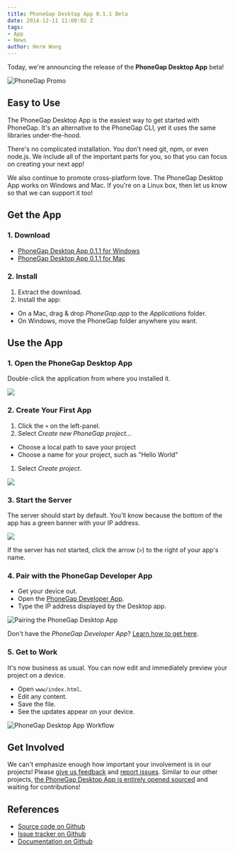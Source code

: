 ```yaml
---
title: PhoneGap Desktop App 0.1.1 Beta
date: 2014-12-11 11:00:02 Z
tags:
- App
- News
author: Herm Wong
---
```


Today, we're announcing the release of the __PhoneGap Desktop App__ beta!

![PhoneGap Promo](/blog/uploads/2014-12/promo.png)

## Easy to Use

The PhoneGap Desktop App is the easiest way to get started with PhoneGap. It's an alternative to the PhoneGap CLI, yet it uses the same libraries under-the-hood.

There's no complicated installation. You don't need git, npm, or even node.js. We include all of the important parts for you, so that you can focus on creating your next app!

We also continue to promote cross-platform love. The PhoneGap Desktop App works on Windows and Mac. If you're on a Linux box, then let us know so that we can support it too!

## Get the App

### 1. Download

- [PhoneGap Desktop App 0.1.1 for Windows](https://github.com/phonegap/phonegap-app-desktop/releases/download/0.1.1/PhoneGap-Desktop-Beta-0.1.1-win.zip)
- [PhoneGap Desktop App 0.1.1 for Mac](https://github.com/phonegap/phonegap-app-desktop/releases/download/0.1.1/PhoneGap-Desktop-Beta-0.1.1-mac.zip)

### 2. Install

1. Extract the download.
1. Install the app:
  - On a Mac, drag & drop _PhoneGap.app_ to the _Applications_ folder.
  - On Windows, move the PhoneGap folder anywhere you want.

## Use the App

### 1. Open the PhoneGap Desktop App

Double-click the application from where you installed it.

![](/blog/uploads/2014-12/phonegap-app-desktop-open.png)

### 2. Create Your First App

1. Click the `+` on the left-panel.
1. Select _Create new PhoneGap project..._
  - Choose a local path to save your project
  - Choose a name for your project, such as "Hello World"
1. Select _Create project_.

![](/blog/uploads/2014-12/phonegap-app-desktop-create.png)

### 3. Start the Server

The server should start by default. You'll know because the bottom of the app has a green banner with your IP address.

![](/blog/uploads/2014-12/phonegap-app-desktop-start.png)

If the server has not started, click the arrow (`>`) to the right of your app's name.

### 4. Pair with the PhoneGap Developer App

- Get your device out.
- Open the [PhoneGap Developer App](https://phonegap.com/blog/2014/11/26/phonegap-developer-app-1-4-0/).
- Type the IP address displayed by the Desktop app.

![Pairing the PhoneGap Desktop App](/blog/uploads/2014-12/phonegap-app-desktop-pair.png)

Don't have the _PhoneGap Developer App_? [Learn how to get here](https://phonegap.com/blog/2014/11/26/phonegap-developer-app-1-4-0/).

### 5. Get to Work

It's now business as usual. You can now edit and immediately preview your project on a device.

- Open `www/index.html`.
- Edit any content.
- Save the file.
- See the updates appear on your device.

![PhoneGap Desktop App Workflow](/blog/uploads/2014-12/phonegap-app-desktop-workflow.gif)

## Get Involved

We can't emphasize enough how important your involvement is in our projects! Please [give us feedback](http://twitter.com/phonegap) and [report issues](https://github.com/phonegap/phonegap-app-desktop/issues). Similar to our other projects, [the PhoneGap Desktop App is entirely opened sourced](https://github.com/phonegap/phonegap-app-desktop) and waiting for contributions!

## References

- [Source code on Github](https://github.com/phonegap/phonegap-app-desktop)
- [Issue tracker on Github](https://github.com/phonegap/phonegap-app-desktop/issues)
- [Documentation on Github](https://github.com/phonegap/phonegap-app-desktop/wiki)
